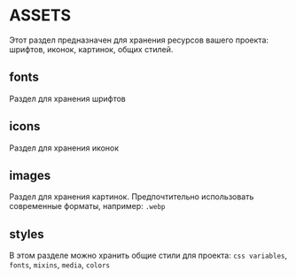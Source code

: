 # ASSETS

Этот раздел предназначен для хранения ресурсов вашего проекта: шрифтов, иконок, картинок, общих стилей.

## fonts
Раздел для хранения шрифтов

## icons
Раздел для хранения иконок

## images
Раздел для хранения картинок. Предпочтительно использовать современные форматы, например: `.webp`

## styles
В этом разделе можно хранить общие стили для проекта: 
`css variables`, `fonts`, `mixins`, `media`, `colors`